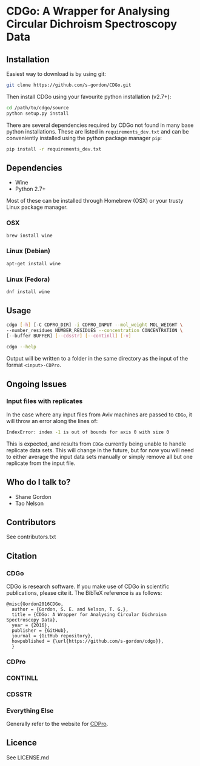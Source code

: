 # CDGo: A Wrapper for Analysing Circular Dichroism Spectroscopy Data #

## Installation ##

Easiest way to download is by using git:

```sh
git clone https://github.com/s-gordon/CDGo.git
```

Then install CDGo using your favourite python installation (v2.7+):

```sh
cd /path/to/cdgo/source 
python setup.py install
```

There are several dependencies required by CDGo not found in many base python
installations. These are listed in `requirements_dev.txt` and can be
conveniently installed using the python package manager `pip`:

```sh
pip install -r requirements_dev.txt
```

## Dependencies ##

* Wine
* Python 2.7+

Most of these can be installed through Homebrew (OSX) or your trusty Linux
package manager.

### OSX ###

```sh
brew install wine
```

### Linux (Debian) ###

```sh
apt-get install wine
```

### Linux (Fedora) ###

```sh
dnf install wine
```

## Usage ##

```sh
cdgo [-h] [-C CDPRO_DIR] -i CDPRO_INPUT --mol_weight MOL_WEIGHT \
--number_residues NUMBER_RESIDUES --concentration CONCENTRATION \
[--buffer BUFFER] [--cdsstr] [--continll] [-v]
```

```sh
cdgo --help
```

Output will be written to a folder in the same directory as the input of the
format `<input>-CDPro`.

## Ongoing Issues ##

### Input files with replicates ###

In the case where any input files from Aviv machines are passed to `CDGo`, it
will throw an error along the lines of:

```sh
IndexError: index -1 is out of bounds for axis 0 with size 0
```

This is expected, and results from `CDGo` currently being unable to handle
replicate data sets. This will change in the future, but for now you will need
to either average the input data sets manually or simply remove all but one
replicate from the input file.

## Who do I talk to? ##
* Shane Gordon
* Tao Nelson

## Contributors
See contributors.txt

## Citation ##

### CDGo ###

CDGo is research software. If you make use of CDGo in scientific publications,
please cite it. The BibTeX reference is as follows:

```
@misc{Gordon2016CDGo,
  author = {Gordon, S. E. and Nelson, T. G.},
  title = {CDGo: A Wrapper for Analysing Circular Dichroism Spectroscopy Data},
  year = {2016},
  publisher = {GitHub},
  journal = {GitHub repository},
  howpublished = {\url{https://github.com/s-gordon/cdgo}},
  }

```

### CDPro ###

### CONTINLL ###

### CDSSTR ###

### Everything Else ###

Generally refer to the website for
[CDPro](http://sites.bmb.colostate.edu/sreeram/CDPro/).

## Licence
See LICENSE.md
